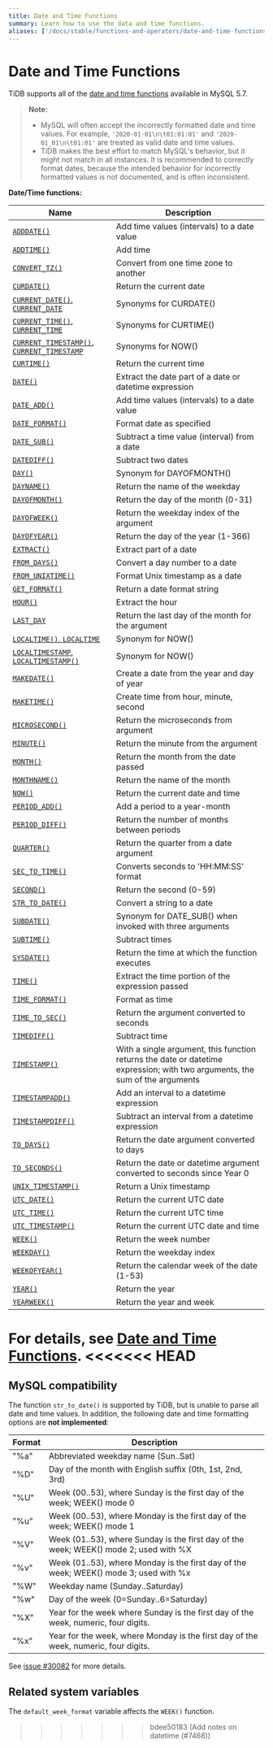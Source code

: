 ```yaml
---
title: Date and Time Functions
summary: Learn how to use the data and time functions.
aliases: ['/docs/stable/functions-and-operators/date-and-time-functions/','/docs/v4.0/functions-and-operators/date-and-time-functions/','/docs/stable/reference/sql/functions-and-operators/date-and-time-functions/']
---
```


# Date and Time Functions

TiDB supports all of the [date and time functions](https://dev.mysql.com/doc/refman/5.7/en/numeric-functions.html) available in MySQL 5.7.

> **Note:**
>
> - MySQL will often accept the incorrectly formatted date and time values. For example, `'2020-01-01\n\t01:01:01'` and `'2020-01_01\n\t01:01'` are treated as valid date and time values.
> - TiDB makes the best effort to match MySQL's behavior, but it might not match in all instances. It is recommended to correctly format dates, because the intended behavior for incorrectly formatted values is not documented, and is often inconsistent.

**Date/Time functions:**

| Name                                     | Description                              |
| ---------------------------------------- | ---------------------------------------- |
| [`ADDDATE()`](https://dev.mysql.com/doc/refman/5.7/en/date-and-time-functions.html#function_adddate) | Add time values (intervals) to a date value |
| [`ADDTIME()`](https://dev.mysql.com/doc/refman/5.7/en/date-and-time-functions.html#function_addtime) | Add time                                 |
| [`CONVERT_TZ()`](https://dev.mysql.com/doc/refman/5.7/en/date-and-time-functions.html#function_convert-tz) | Convert from one time zone to another    |
| [`CURDATE()`](https://dev.mysql.com/doc/refman/5.7/en/date-and-time-functions.html#function_curdate) | Return the current date                  |
| [`CURRENT_DATE()`, `CURRENT_DATE`](https://dev.mysql.com/doc/refman/5.7/en/date-and-time-functions.html#function_current-date) | Synonyms for CURDATE()                   |
| [`CURRENT_TIME()`, `CURRENT_TIME`](https://dev.mysql.com/doc/refman/5.7/en/date-and-time-functions.html#function_current-time) | Synonyms for CURTIME()                   |
| [`CURRENT_TIMESTAMP()`, `CURRENT_TIMESTAMP`](https://dev.mysql.com/doc/refman/5.7/en/date-and-time-functions.html#function_current-timestamp) | Synonyms for NOW()                       |
| [`CURTIME()`](https://dev.mysql.com/doc/refman/5.7/en/date-and-time-functions.html#function_curtime) | Return the current time                  |
| [`DATE()`](https://dev.mysql.com/doc/refman/5.7/en/date-and-time-functions.html#function_date) | Extract the date part of a date or datetime expression |
| [`DATE_ADD()`](https://dev.mysql.com/doc/refman/5.7/en/date-and-time-functions.html#function_date-add) | Add time values (intervals) to a date value |
| [`DATE_FORMAT()`](https://dev.mysql.com/doc/refman/5.7/en/date-and-time-functions.html#function_date-format) | Format date as specified                 |
| [`DATE_SUB()`](https://dev.mysql.com/doc/refman/5.7/en/date-and-time-functions.html#function_date-sub) | Subtract a time value (interval) from a date |
| [`DATEDIFF()`](https://dev.mysql.com/doc/refman/5.7/en/date-and-time-functions.html#function_datediff) | Subtract two dates                       |
| [`DAY()`](https://dev.mysql.com/doc/refman/5.7/en/date-and-time-functions.html#function_day) | Synonym for DAYOFMONTH()                 |
| [`DAYNAME()`](https://dev.mysql.com/doc/refman/5.7/en/date-and-time-functions.html#function_dayname) | Return the name of the weekday           |
| [`DAYOFMONTH()`](https://dev.mysql.com/doc/refman/5.7/en/date-and-time-functions.html#function_dayofmonth) | Return the day of the month (0-31)       |
| [`DAYOFWEEK()`](https://dev.mysql.com/doc/refman/5.7/en/date-and-time-functions.html#function_dayofweek) | Return the weekday index of the argument |
| [`DAYOFYEAR()`](https://dev.mysql.com/doc/refman/5.7/en/date-and-time-functions.html#function_dayofyear) | Return the day of the year (1-366)       |
| [`EXTRACT()`](https://dev.mysql.com/doc/refman/5.7/en/date-and-time-functions.html#function_extract) | Extract part of a date                   |
| [`FROM_DAYS()`](https://dev.mysql.com/doc/refman/5.7/en/date-and-time-functions.html#function_from-days) | Convert a day number to a date           |
| [`FROM_UNIXTIME()`](https://dev.mysql.com/doc/refman/5.7/en/date-and-time-functions.html#function_from-unixtime) | Format Unix timestamp as a date          |
| [`GET_FORMAT()`](https://dev.mysql.com/doc/refman/5.7/en/date-and-time-functions.html#function_get-format) | Return a date format string              |
| [`HOUR()`](https://dev.mysql.com/doc/refman/5.7/en/date-and-time-functions.html#function_hour) | Extract the hour                         |
| [`LAST_DAY`](https://dev.mysql.com/doc/refman/5.7/en/date-and-time-functions.html#function_last-day) | Return the last day of the month for the argument |
| [`LOCALTIME()`, `LOCALTIME`](https://dev.mysql.com/doc/refman/5.7/en/date-and-time-functions.html#function_localtime) | Synonym for NOW()                        |
| [`LOCALTIMESTAMP`, `LOCALTIMESTAMP()`](https://dev.mysql.com/doc/refman/5.7/en/date-and-time-functions.html#function_localtimestamp) | Synonym for NOW()                        |
| [`MAKEDATE()`](https://dev.mysql.com/doc/refman/5.7/en/date-and-time-functions.html#function_makedate) | Create a date from the year and day of year |
| [`MAKETIME()`](https://dev.mysql.com/doc/refman/5.7/en/date-and-time-functions.html#function_maketime) | Create time from hour, minute, second    |
| [`MICROSECOND()`](https://dev.mysql.com/doc/refman/5.7/en/date-and-time-functions.html#function_microsecond) | Return the microseconds from argument    |
| [`MINUTE()`](https://dev.mysql.com/doc/refman/5.7/en/date-and-time-functions.html#function_minute) | Return the minute from the argument      |
| [`MONTH()`](https://dev.mysql.com/doc/refman/5.7/en/date-and-time-functions.html#function_month) | Return the month from the date passed    |
| [`MONTHNAME()`](https://dev.mysql.com/doc/refman/5.7/en/date-and-time-functions.html#function_monthname) | Return the name of the month             |
| [`NOW()`](https://dev.mysql.com/doc/refman/5.7/en/date-and-time-functions.html#function_now) | Return the current date and time         |
| [`PERIOD_ADD()`](https://dev.mysql.com/doc/refman/5.7/en/date-and-time-functions.html#function_period-add) | Add a period to a year-month             |
| [`PERIOD_DIFF()`](https://dev.mysql.com/doc/refman/5.7/en/date-and-time-functions.html#function_period-diff) | Return the number of months between periods |
| [`QUARTER()`](https://dev.mysql.com/doc/refman/5.7/en/date-and-time-functions.html#function_quarter) | Return the quarter from a date argument  |
| [`SEC_TO_TIME()`](https://dev.mysql.com/doc/refman/5.7/en/date-and-time-functions.html#function_sec-to-time) | Converts seconds to 'HH:MM:SS' format    |
| [`SECOND()`](https://dev.mysql.com/doc/refman/5.7/en/date-and-time-functions.html#function_second) | Return the second (0-59)                 |
| [`STR_TO_DATE()`](https://dev.mysql.com/doc/refman/5.7/en/date-and-time-functions.html#function_str-to-date) | Convert a string to a date               |
| [`SUBDATE()`](https://dev.mysql.com/doc/refman/5.7/en/date-and-time-functions.html#function_subdate) | Synonym for DATE_SUB() when invoked with three arguments |
| [`SUBTIME()`](https://dev.mysql.com/doc/refman/5.7/en/date-and-time-functions.html#function_subtime) | Subtract times                           |
| [`SYSDATE()`](https://dev.mysql.com/doc/refman/5.7/en/date-and-time-functions.html#function_sysdate) | Return the time at which the function executes |
| [`TIME()`](https://dev.mysql.com/doc/refman/5.7/en/date-and-time-functions.html#function_time) | Extract the time portion of the expression passed |
| [`TIME_FORMAT()`](https://dev.mysql.com/doc/refman/5.7/en/date-and-time-functions.html#function_time-format) | Format as time                           |
| [`TIME_TO_SEC()`](https://dev.mysql.com/doc/refman/5.7/en/date-and-time-functions.html#function_time-to-sec) | Return the argument converted to seconds |
| [`TIMEDIFF()`](https://dev.mysql.com/doc/refman/5.7/en/date-and-time-functions.html#function_timediff) | Subtract time                            |
| [`TIMESTAMP()`](https://dev.mysql.com/doc/refman/5.7/en/date-and-time-functions.html#function_timestamp) | With a single argument, this function returns the date or datetime expression; with two arguments, the sum of the arguments |
| [`TIMESTAMPADD()`](https://dev.mysql.com/doc/refman/5.7/en/date-and-time-functions.html#function_timestampadd) | Add an interval to a datetime expression |
| [`TIMESTAMPDIFF()`](https://dev.mysql.com/doc/refman/5.7/en/date-and-time-functions.html#function_timestampdiff) | Subtract an interval from a datetime expression |
| [`TO_DAYS()`](https://dev.mysql.com/doc/refman/5.7/en/date-and-time-functions.html#function_to-days) | Return the date argument converted to days |
| [`TO_SECONDS()`](https://dev.mysql.com/doc/refman/5.7/en/date-and-time-functions.html#function_to-seconds) | Return the date or datetime argument converted to seconds since Year 0 |
| [`UNIX_TIMESTAMP()`](https://dev.mysql.com/doc/refman/5.7/en/date-and-time-functions.html#function_unix-timestamp) | Return a Unix timestamp                  |
| [`UTC_DATE()`](https://dev.mysql.com/doc/refman/5.7/en/date-and-time-functions.html#function_utc-date) | Return the current UTC date              |
| [`UTC_TIME()`](https://dev.mysql.com/doc/refman/5.7/en/date-and-time-functions.html#function_utc-time) | Return the current UTC time              |
| [`UTC_TIMESTAMP()`](https://dev.mysql.com/doc/refman/5.7/en/date-and-time-functions.html#function_utc-timestamp) | Return the current UTC date and time     |
| [`WEEK()`](https://dev.mysql.com/doc/refman/5.7/en/date-and-time-functions.html#function_week) | Return the week number                   |
| [`WEEKDAY()`](https://dev.mysql.com/doc/refman/5.7/en/date-and-time-functions.html#function_weekday) | Return the weekday index                 |
| [`WEEKOFYEAR()`](https://dev.mysql.com/doc/refman/5.7/en/date-and-time-functions.html#function_weekofyear) | Return the calendar week of the date (1-53) |
| [`YEAR()`](https://dev.mysql.com/doc/refman/5.7/en/date-and-time-functions.html#function_year) | Return the year                          |
| [`YEARWEEK()`](https://dev.mysql.com/doc/refman/5.7/en/date-and-time-functions.html#function_yearweek) | Return the year and week                 |

For details, see [Date and Time Functions](https://dev.mysql.com/doc/refman/5.7/en/date-and-time-functions.html).
<<<<<<< HEAD
=======

## MySQL compatibility

The function `str_to_date()` is supported by TiDB, but is unable to parse all date and time values. In addition, the following date and time formatting options are **not implemented**:

| Format | Description                                                                           |
|--------|---------------------------------------------------------------------------------------|
| "%a"   | Abbreviated weekday name (Sun..Sat)                                                   |
| "%D"   | Day of the month with English suffix (0th, 1st, 2nd, 3rd)                             |
| "%U"   | Week (00..53), where Sunday is the first day of the week; WEEK() mode 0               |
| "%u"   | Week (00..53), where Monday is the first day of the week; WEEK() mode 1               |
| "%V"   | Week (01..53), where Sunday is the first day of the week; WEEK() mode 2; used with %X |
| "%v"   | Week (01..53), where Monday is the first day of the week; WEEK() mode 3; used with %x |
| "%W"   | Weekday name (Sunday..Saturday)                                                       |
| "%w"   | Day of the week (0=Sunday..6=Saturday)                                                |
| "%X"   | Year for the week where Sunday is the first day of the week, numeric, four digits.    |
| "%x"   | Year for the week, where Monday is the first day of the week, numeric, four digits.   |

See [issue #30082](https://github.com/pingcap/tidb/issues/30082) for more details.

## Related system variables

The `default_week_format` variable affects the `WEEK()` function.
>>>>>>> bdee50183 (Add notes on datetime (#7468))
